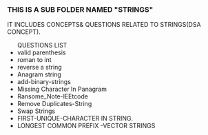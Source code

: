<h3>THIS IS A SUB FOLDER NAMED <b>"STRINGS"</b></h3>
<p>IT INCLUDES CONCEPTS& QUESTIONS RELATED TO STRINGS(DSA CONCEPT).</p>
<ul>
<heading>QUESTIONS LIST</heading>
  <li>valid parenthesis</li>
  <li>roman to int</li>
  <li>reverse a string</li>
  <li>Anagram string</li>
  <li>add-binary-strings</li>
  <li>Missing Character In Panagram</li>
  <li>Ransome_Note-lEEtcode</li>
  <li>Remove Duplicates-String</li>
  <li>Swap Strings</li>
  <li>FIRST-UNIQUE-CHARACTER IN STRING.</li>
  <li>LONGEST COMMON PREFIX -VECTOR STRINGS</li>
</ul>
